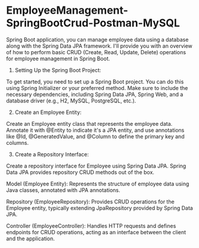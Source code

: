 # EmployeeManagement-SpringBootCrud-Postman-MySQL
  Spring Boot application, you can manage employee data using a database along with the Spring Data JPA framework. I'll provide you with an overview of how to perform basic CRUD (Create, Read, Update, Delete) operations for employee management in Spring Boot.

1. Setting Up the Spring Boot Project:

To get started, you need to set up a Spring Boot project. You can do this using Spring Initializer or your preferred method. Make sure to include the necessary dependencies, including Spring Data JPA, Spring Web, and a database driver (e.g., H2, MySQL, PostgreSQL, etc.).

2. Create an Employee Entity:

Create an Employee entity class that represents the employee data. Annotate it with @Entity to indicate it's a JPA entity, and use annotations like @Id, @GeneratedValue, and @Column to define the primary key and columns.

3. Create a Repository Interface:

Create a repository interface for Employee using Spring Data JPA. Spring Data JPA provides repository CRUD methods out of the box.

Model (Employee Entity): Represents the structure of employee data using Java classes, annotated with JPA annotations.

Repository (EmployeeRepository): Provides CRUD operations for the Employee entity, typically extending JpaRepository provided by Spring Data JPA.

Controller (EmployeeController): Handles HTTP requests and defines endpoints for CRUD operations, acting as an interface between the client and the application.
